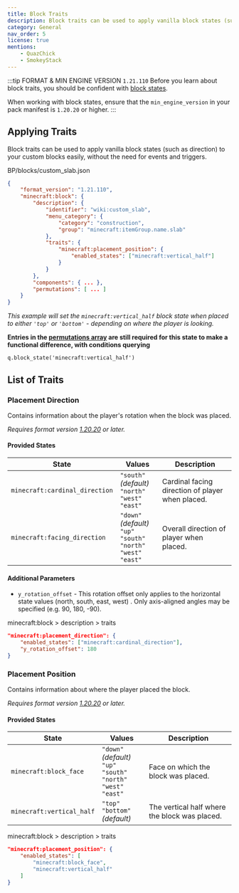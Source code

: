 ```yaml
---
title: Block Traits
description: Block traits can be used to apply vanilla block states (such as direction) to your custom blocks easily, without the need for events and triggers.
category: General
nav_order: 5
license: true
mentions:
    - QuazChick
    - SmokeyStack
---
```


:::tip FORMAT & MIN ENGINE VERSION `1.21.110`
Before you learn about block traits, you should be confident with [block states](/blocks/block-states).

When working with block states, ensure that the `min_engine_version` in your pack manifest is `1.20.20` or higher.
:::

## Applying Traits

Block traits can be used to apply vanilla block states (such as direction) to your custom blocks easily, without the need for events and triggers.

<CodeHeader>BP/blocks/custom_slab.json</CodeHeader>

```json
{
    "format_version": "1.21.110",
    "minecraft:block": {
        "description": {
            "identifier": "wiki:custom_slab",
            "menu_category": {
                "category": "construction",
                "group": "minecraft:itemGroup.name.slab"
            },
            "traits": {
                "minecraft:placement_position": {
                    "enabled_states": ["minecraft:vertical_half"]
                }
            }
        },
        "components": { ... },
        "permutations": [ ... ]
    }
}
```

_This example will set the `minecraft:vertical_half` block state when placed to either `'top'` or `'bottom'` - depending on where the player is looking._

**Entries in the [permutations array](/blocks/block-permutations#conditionally-applying-components) are still required for this state to make a functional difference, with conditions querying**

```molang
q.block_state('minecraft:vertical_half')
```

## List of Traits

### Placement Direction

Contains information about the player's rotation when the block was placed.

_Requires format version [1.20.20](/blocks/block-format-history#_1-20-20) or later._

#### Provided States

| State                          | Values                                                                           | Description                                      |
| ------------------------------ | -------------------------------------------------------------------------------- | ------------------------------------------------ |
| `minecraft:cardinal_direction` | `"south"` _(default)_<br>`"north"`<br>`"west"`<br>`"east"`                       | Cardinal facing direction of player when placed. |
| `minecraft:facing_direction`   | `"down"` _(default)_<br>`"up"`<br>`"south"`<br>`"north"`<br>`"west"`<br>`"east"` | Overall direction of player when placed.         |

#### Additional Parameters

-   `y_rotation_offset` - This rotation offset only applies to the horizontal state values (north, south, east, west) . Only axis-aligned angles may be specified (e.g. 90, 180, -90).

<CodeHeader>minecraft:block > description > traits</CodeHeader>

```json
"minecraft:placement_direction": {
    "enabled_states": ["minecraft:cardinal_direction"],
    "y_rotation_offset": 180
}
```

### Placement Position

Contains information about where the player placed the block.

_Requires format version [1.20.20](/blocks/block-format-history#_1-20-20) or later._

#### Provided States

| State                     | Values                                                                           | Description                                   |
| ------------------------- | -------------------------------------------------------------------------------- | --------------------------------------------- |
| `minecraft:block_face`    | `"down"` _(default)_<br>`"up"`<br>`"south"`<br>`"north"`<br>`"west"`<br>`"east"` | Face on which the block was placed.           |
| `minecraft:vertical_half` | `"top"`<br>`"bottom"` _(default)_                                                | The vertical half where the block was placed. |

<CodeHeader>minecraft:block > description > traits</CodeHeader>

```json
"minecraft:placement_position": {
    "enabled_states": [
        "minecraft:block_face",
        "minecraft:vertical_half"
    ]
}
```
